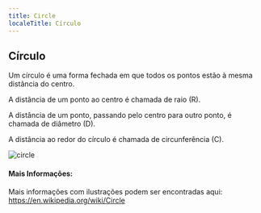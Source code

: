 ```yaml
---
title: Circle
localeTitle: Círculo
---
```

## Círculo

Um círculo é uma forma fechada em que todos os pontos estão à mesma distância do centro.

A distância de um ponto ao centro é chamada de raio (R).

A distância de um ponto, passando pelo centro para outro ponto, é chamada de diâmetro (D).

A distância ao redor do círculo é chamada de circunferência (C).

![circle](https://upload.wikimedia.org/wikipedia/commons/thumb/0/03/Circle-withsegments.svg/612px-Circle-withsegments.svg.png "círculo")

#### Mais Informações:

Mais informações com ilustrações podem ser encontradas aqui: https://en.wikipedia.org/wiki/Circle